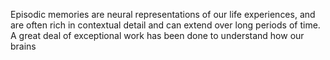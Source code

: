 Episodic memories are neural representations of our life experiences, and are often rich in contextual detail and can extend over long periods of time.  A great deal of exceptional work has been done to understand how our brains
